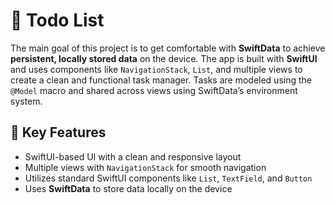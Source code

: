 # 🔗 Todo List

The main goal of this project is to get comfortable with **SwiftData** to achieve **persistent, locally stored data** on the device. The app is built with **SwiftUI** and uses components like `NavigationStack`, `List`, and multiple views to create a clean and functional task manager. Tasks are modeled using the `@Model` macro and shared across views using SwiftData’s environment system.

## 🔑 Key Features

- SwiftUI-based UI with a clean and responsive layout  
- Multiple views with `NavigationStack` for smooth navigation  
- Utilizes standard SwiftUI components like `List`, `TextField`, and `Button`  
- Uses **SwiftData** to store data locally on the device  
